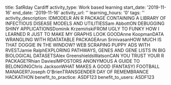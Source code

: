 title: SatRday Cardiff
activity_type: Work based learning
start_date: '2019-11-16'
end_date: '2019-11-16'
activity_url: ''
learning_hours: '0'
tags: ''
activity_description: IDMODELR AN R PACKAGE CONTAINING A LIBRARY OF INFECTIOUS DISEASE
  MODELS AND UTILITIESSam AbbottON DEBUGGING SHINY APPLICATIONSDominik KrzemińskiFROM
  UGLY TO FUNKY HOW I LEARNED R JUST TO MAKE MY GRAPHS LOOK GOODAnne KoopmanDATA WRANGLING
  WITH RDATATABLE PACKAGEArun SrinivasanHOW MUCH IS THAT DOGGIE IN THE WINDOW? WEB
  SCRAPING PUPPY ADS WITH RVESTJamie RalphEXPLORING PATHWAYS, GENES AND GENE LISTS
  IN BIG BIOLOGICAL DATASETSAlex GreenshieldsWatsonCAN YOU TRUST YOUR R PACKAGE?Rhian
  DaviesIMPOSTORS ANONYMOUS A GUIDE TO BELONGINGChris JacksonWHAT MAKES A GOOD (FANTASY)
  FOOTBALL MANAGER?Joseph O'BrienTRANSGENDER DAY OF REMEMBRANCE HACKATHON
benefit_to_practice: ASDF123
benefit_to_users: ASDF123
